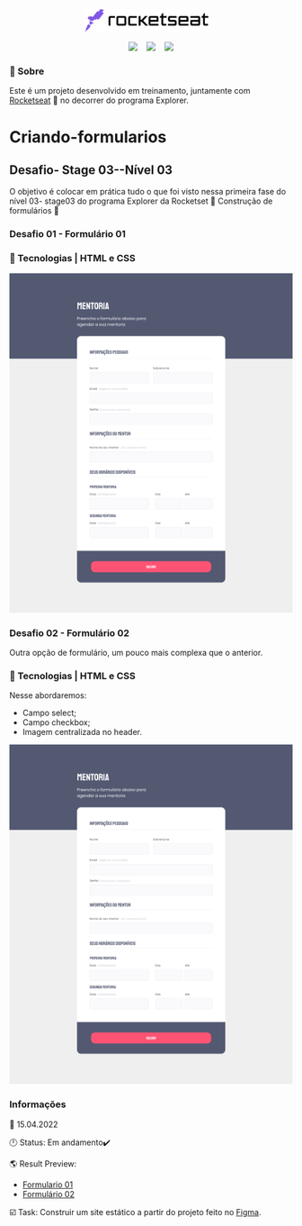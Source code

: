<div align="center">
<img width="220px" src="https://raw.githubusercontent.com/Rocketseat/awesome/master/assets/logo_rocketseat.png" alt="">&nbsp;&nbsp;&nbsp;
<img width="150px" src="https://www.rocketseat.com.br/_next/image?url=%2Fassets%2Flogos%2Fexplorer.svg&w=256&q=75"  alt="">
<br>
<p align="center">
<img src="https://img.shields.io/github/last-commit/Clara-Pacheco/Desafio_Rocketseat--Nivel3_Explorer--Criando-formularios?style=for-the-badge"/>&nbsp;&nbsp;&nbsp;
<img src="https://img.shields.io/github/repo-size/Clara-Pacheco/Desafio_Rocketseat--Nivel3_Explorer--Criando-formularios?style=for-the-badge"/>&nbsp;&nbsp;&nbsp;
<img src="https://img.shields.io/github/languages/count/Clara-Pacheco/Desafio_Rocketseat--Nivel3_Explorer--Criando-formularios?style=for-the-badge"/>
</p>
</div>  

### 📕 Sobre  

Este é um projeto desenvolvido em treinamento, juntamente com [Rocketseat](https://www.rocketseat.com.br/) 🚀 no decorrer do programa Explorer.

# Criando-formularios  

## Desafio- Stage 03--Nível 03  

O objetivo é colocar em prática tudo o que foi visto nessa primeira fase do nível 03- stage03
do programa Explorer da Rocketset 🚀 
Construção de formulários 📄

### Desafio 01 - Formulário 01  

### 🧪 Tecnologias | HTML e CSS

![Form01's screenshot](https://github.com/Clara-Pacheco/Desafio_Rocketseat--Nivel3_Explorer--Criando-formularios/blob/main/assets/image.png)

### Desafio 02 - Formulário 02

Outra opção de formulário, um pouco mais complexa que o anterior.

### 🧪 Tecnologias | HTML e CSS

Nesse abordaremos:

- Campo select;
- Campo checkbox;
- Imagem centralizada no header.

![Form02's screenshot](https://github.com/Clara-Pacheco/Desafio_Rocketseat--Nivel3_Explorer--Criando-formularios/blob/main/assets/image.png)

### Informações

📅 15.04.2022

🕛 Status: Em andamento✔️

🌎 Result Preview: 

- [Formulario 01]( https://clara-pacheco.github.io/Desafio_Rocketseat--Nivel3_Explorer--Criando-formularios/)
- [Formulário 02]()

☑️ Task: Construir um site estático a partir do projeto feito no [Figma](https://www.figma.com/?msclkid=9190e8d5bccb11ec9338e3c47d8ab09e).
